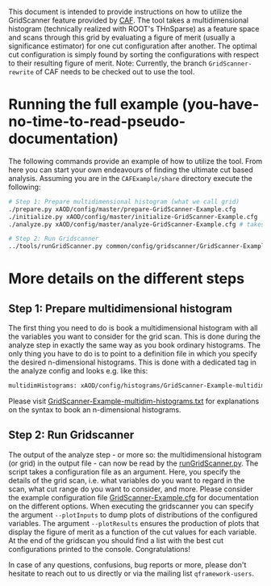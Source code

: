 This document is intended to provide instructions on how to utilize the GridScanner feature provided by [CAF](https://gitlab.cern.ch/atlas-caf/CAFCore). The tool takes a multidimensional histogram (technically realized with ROOT's THnSparse) as a feature space and scans through this grid by evaluating a figure of merit (usually a significance estimator) for one cut configuration after another. The optimal cut configuration is simply found by sorting the configurations with respect to their resulting figure of merit.
Note: Currently, the branch `GridScanner-rewrite` of CAF needs to be checked out to use the tool.


# Running the full example (you-have-no-time-to-read-pseudo-documentation)
The following commands provide an example of how to utilize the tool. From here you can start your own endeavours of finding the ultimate cut based analysis. Assuming you are in the `CAFExample/share` directory execute the following:

```bash
# Step 1: Prepare multidimensional histogram (what we call grid)
./prepare.py xAOD/config/master/prepare-GridScanner-Example.cfg
./initialize.py xAOD/config/master/initialize-GridScanner-Example.cfg
./analyze.py xAOD/config/master/analyze-GridScanner-Example.cfg # takes a while ~10min

# Step 2: Run Gridscanner
../tools/runGridScanner.py common/config/gridscanner/GridScanner-Example.cfg --plotInputs --plotResults
```

# More details on the different steps
## Step 1: Prepare multidimensional histogram
The first thing you need to do is book a multidimensional histogram with all the variables you want to consider for the grid scan. This is done during the analyze step in exactly the same way as you book ordinary histograms. The only thing you have to do is to point to a definition file in which you specify the desired n-dimensional histograms. This is done with a dedicated tag in the analyze config and looks e.g. like this:
```bash
multidimHistograms: xAOD/config/histograms/GridScanner-Example-multidim-histograms.txt
```
Please visit [GridScanner-Example-multidim-histograms.txt](https://gitlab.cern.ch/atlas-caf/CAFExample/blob/master/share/xAOD/config/histograms/GridScanner-Example-multidim-histograms.txt) for explanations on the syntax to book an n-dimensional histograms.

## Step 2: Run Gridscanner
The output of the analyze step - or more so: the multidimensional histogram (or grid) in the output file - can now be read by the [runGridScanner.py](https://gitlab.cern.ch/atlas-caf/CAFExample/blob/master/tools/runGridScanner.py). The script takes a configuration file as an argument. Here, you specify the details of the grid scan, i.e. what variables do you want to regard in the scan, what cut range do you want to consider, and more. Please consider the example configuration file [GridScanner-Example.cfg](https://gitlab.cern.ch/atlas-caf/CAFExample/blob/master/share/common/config/gridscanner/GridScanner-Example.cfg) for documentation on the different options. When executing the gridscanner you can specify the argument `--plotInputs` to dump plots of distributions of the configured variables. The argument `--plotResults` ensures the production of plots that display the figure of merit as a function of the cut values for each variable. At the end of the gridscan you should find a list with the best cut configurations printed to the console. Congratulations! 

In case of any questions, confusions, bug reports or more, please don't hesitate to reach out to us directly or via the mailing list `qframework-users`.
